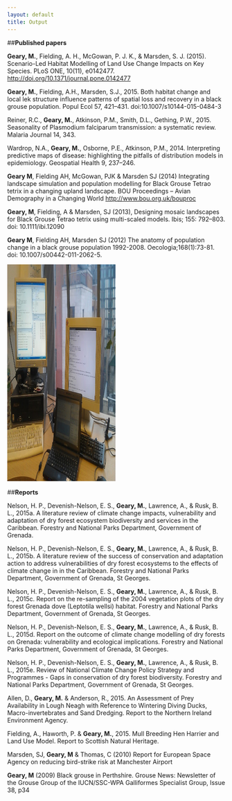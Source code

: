 ```yaml
---
layout: default
title: Output
---
```


##__Published papers__

__Geary, M.__, Fielding, A. H., McGowan, P. J. K., & Marsden, S. J. (2015). Scenario-Led Habitat Modelling of Land Use Change Impacts on Key Species. PLoS ONE, 10(11), e0142477. http://doi.org/10.1371/journal.pone.0142477

__Geary, M.__, Fielding, A.H., Marsden, S.J., 2015. Both habitat change and local lek structure influence patterns of spatial loss and recovery in a black grouse population. Popul Ecol 57, 421–431. doi:10.1007/s10144-015-0484-3

Reiner, R.C., __Geary, M.__, Atkinson, P.M., Smith, D.L., Gething, P.W., 2015. Seasonality of Plasmodium falciparum transmission: a systematic review. Malaria Journal 14, 343.

Wardrop, N.A., __Geary, M.__, Osborne, P.E., Atkinson, P.M., 2014. Interpreting predictive maps of disease: highlighting the pitfalls of distribution models in epidemiology. Geospatial Health 9, 237–246.

__Geary M__, Fielding AH, McGowan, PJK & Marsden SJ (2014) Integrating landscape simulation and population modelling for Black Grouse Tetrao tetrix in a changing upland landscape. BOU Proceedings – Avian Demography in a Changing World http://www.bou.org.uk/bouproc

__Geary, M__, Fielding, A & Marsden, SJ (2013), Designing mosaic landscapes for Black Grouse Tetrao tetrix using multi-scaled models. Ibis; 155: 792–803. doi: 10.1111/ibi.12090

__Geary M__, Fielding AH, Marsden SJ (2012) The anatomy of population change in a black grouse population 1992-2008. Oecologia;168(1):73-81. doi: 10.1007/s00442-011-2062-5.

<img class="right" src="images/workdesk.jpg" width="250" height="500" title="My work">

##__Reports__

Nelson, H. P., Devenish-Nelson, E. S., __Geary, M.__, Lawrence, A., & Rusk, B. L., 2015a. A literature review of climate change impacts, vulnerability and adaptation of dry forest ecosystem biodiversity and services in the Caribbean. Forestry and National Parks Department, Government of Grenada.  

Nelson, H. P., Devenish-Nelson, E. S., __Geary, M.__, Lawrence, A., & Rusk, B. L., 2015b. A literature review of the success of conservation and adaptation action to address vulnerabilities of dry forest ecosystems to the effects of climate change in in the Caribbean. Forestry and National Parks Department, Government of Grenada, St Georges.  

Nelson, H. P., Devenish-Nelson, E. S., __Geary, M.__, Lawrence, A., & Rusk, B. L., 2015c. Report on the re-sampling of the 2004 vegetation plots of the dry forest Grenada dove (Leptotila wellsi) habitat. Forestry and National Parks Department, Government of Grenada, St Georges.  

Nelson, H. P., Devenish-Nelson, E. S., __Geary, M.__, Lawrence, A., & Rusk, B. L., 2015d. Report on the outcome of climate change modelling of dry forests on Grenada: vulnerability and ecological implications. Forestry and National Parks Department, Government of Grenada, St Georges.  

Nelson, H. P., Devenish-Nelson, E. S., __Geary, M.__, Lawrence, A., & Rusk, B. L., 2015e. Review of National Climate Change Policy Strategy and Programmes - Gaps in conservation of dry forest biodiversity. Forestry and National Parks Department, Government of Grenada, St Georges.  

Allen, D., __Geary, M.__ & Anderson, R., 2015. An Assessment of Prey Availability in Lough Neagh with Reference to Wintering Diving Ducks, Macro-invertebrates and Sand Dredging. Report to the Northern Ireland Environment Agency.  

Fielding, A., Haworth, P. & __Geary, M.__, 2015. Mull Breeding Hen Harrier and Land Use Model. Report to Scottish Natural Heritage.

Marsden, SJ, __Geary, M__ & Thomas, C (2010) Report for European Space Agency on reducing bird-strike risk at Manchester Airport

__Geary, M__ (2009) Black grouse in Perthshire. Grouse News: Newsletter of the Grouse Group of the IUCN/SSC-WPA Galliformes Specialist Group, Issue 38, p34
